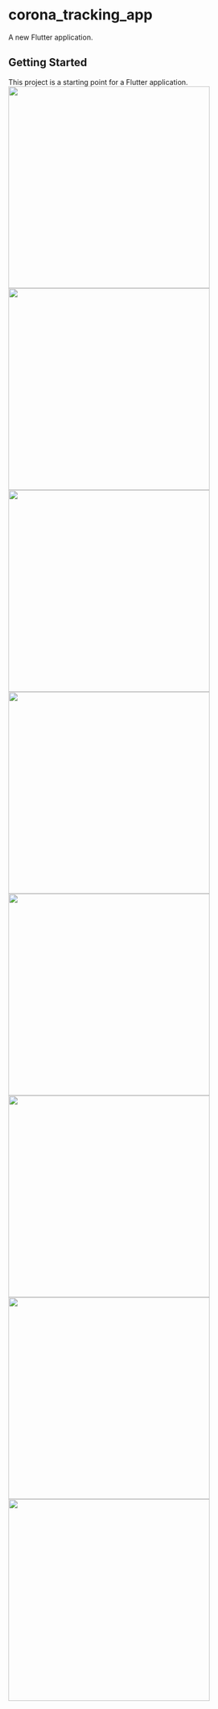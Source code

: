 # corona_tracking_app

A new Flutter application.

## Getting Started

This project is a starting point for a Flutter application.
<img src="https://user-images.githubusercontent.com/47665779/100105096-07fe6d80-2e78-11eb-805d-657610425146.jpeg" widht="40" height="400">   <img src="https://user-images.githubusercontent.com/47665779/100105112-0b91f480-2e78-11eb-923a-df6d9bce4071.jpeg" widht="40" height="400">   <img src="https://user-images.githubusercontent.com/47665779/100105114-0cc32180-2e78-11eb-9075-201b6ad927bd.jpeg" widht="40" height="400">   <img src="https://user-images.githubusercontent.com/47665779/100105121-0df44e80-2e78-11eb-8399-d3e4159807b6.jpeg" widht="40" height="400">
<img src="https://user-images.githubusercontent.com/47665779/100105126-0f257b80-2e78-11eb-86dc-5276179ba0e3.jpeg" widht="40" height="400">   <img src="https://user-images.githubusercontent.com/47665779/100105133-10ef3f00-2e78-11eb-9f5b-b61c512b0dd2.jpeg" widht="40" height="400">    <img src="https://user-images.githubusercontent.com/47665779/100105135-12206c00-2e78-11eb-8baf-941592e90081.jpeg" widht="40" height="400">    <img src="https://user-images.githubusercontent.com/47665779/100105143-13ea2f80-2e78-11eb-952e-e9fc8f18deff.jpeg" widht="40" height="400">
